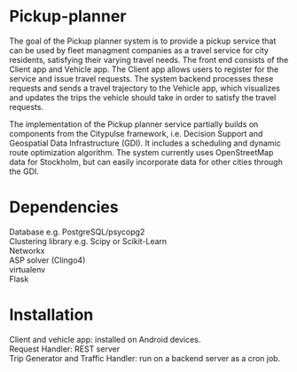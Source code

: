# Pickup-planner

The goal of the Pickup planner system is to provide a pickup service that can be used by fleet managment companies as a travel service for city residents, satisfying their varying travel needs. The front end consists of the Client app and Vehicle app. The Client app allows users to register for the service and issue travel requests. The system backend processes these requests and sends a travel trajectory to the Vehicle app, which visualizes and updates the trips the vehicle should take in order to satisfy the travel requests.

The implementation of the Pickup planner service partially builds on components from the Citypulse framework, i.e. Decision Support and Geospatial Data Infrastructure (GDI). It includes a scheduling and dynamic route optimization algorithm. The system currently uses OpenStreetMap data for Stockholm, but can easily incorporate data for other cities through the GDI.

# Dependencies

Database e.g. PostgreSQL/psycopg2  
Clustering library e.g. Scipy or Scikit-Learn  
Networkx  
ASP solver (Clingo4)   
virtualenv  
Flask  

# Installation
Client and vehicle app: installed on Android devices.     
Request Handler: REST server  
Trip Generator and Traffic Handler: run on a backend server as a cron job.
